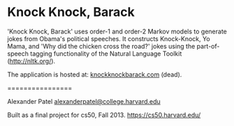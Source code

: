 Knock Knock, Barack
================

'Knock Knock, Barack' uses order-1 and order-2 Markov models to generate jokes from Obama's political speeches. It constructs Knock-Knock, Yo Mama, and 'Why did the chicken cross the road?' jokes using the part-of-speech tagging functionality of the Natural Language Toolkit (http://nltk.org/). 

The application is hosted at: [knockknockbarack.com](knockknockbarack.com) (dead). 

================

Alexander Patel
alexanderpatel@college.harvard.edu

Built as a final project for cs50, Fall 2013. 
https://cs50.harvard.edu/
